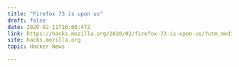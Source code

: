 ```yaml
---
title: "Firefox 73 is upon us"
draft: false
date: 2020-02-11T16:00:47Z
link: https://hacks.mozilla.org/2020/02/firefox-73-is-upon-us/?utm_medium=RSS&utm_source=hune
site: hacks.mozilla.org
topic: Hacker News  

---
```

